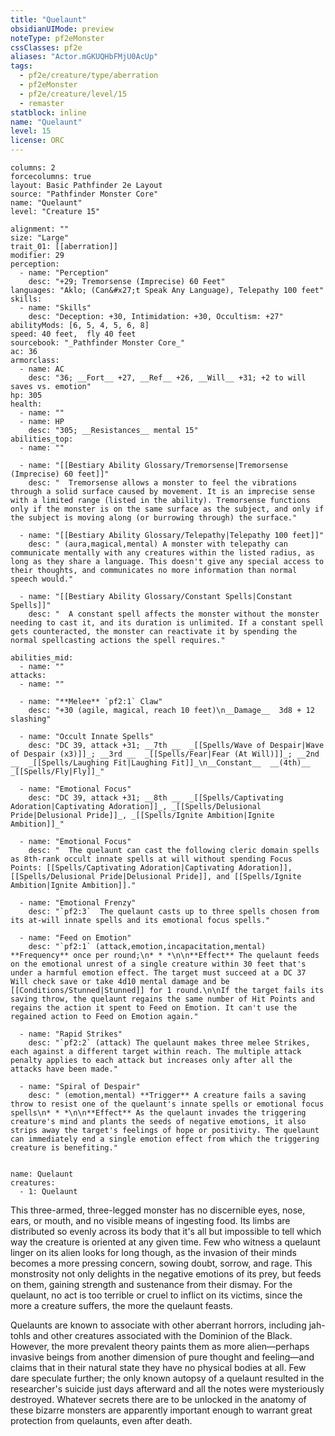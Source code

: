 ```yaml
---
title: "Quelaunt"
obsidianUIMode: preview
noteType: pf2eMonster
cssClasses: pf2e
aliases: "Actor.mGKUQHbFMjU0AcUp" 
tags:
  - pf2e/creature/type/aberration
  - pf2eMonster
  - pf2e/creature/level/15
  - remaster
statblock: inline
name: "Quelaunt"
level: 15
license: ORC
---
```


```statblock
columns: 2
forcecolumns: true
layout: Basic Pathfinder 2e Layout
source: "Pathfinder Monster Core"
name: "Quelaunt"
level: "Creature 15"

alignment: ""
size: "Large"
trait_01: [[aberration]]
modifier: 29
perception:
  - name: "Perception"
    desc: "+29; Tremorsense (Imprecise) 60 Feet"
languages: "Aklo; (Can&#x27;t Speak Any Language), Telepathy 100 feet"
skills:
  - name: "Skills"
    desc: "Deception: +30, Intimidation: +30, Occultism: +27"
abilityMods: [6, 5, 4, 5, 6, 8]
speed: 40 feet,  fly 40 feet
sourcebook: "_Pathfinder Monster Core_"
ac: 36
armorclass:
  - name: AC
    desc: "36; __Fort__ +27, __Ref__ +26, __Will__ +31; +2 to will saves vs. emotion"
hp: 305
health:
  - name: ""
  - name: HP
    desc: "305; __Resistances__ mental 15"
abilities_top:
  - name: ""

  - name: "[[Bestiary Ability Glossary/Tremorsense|Tremorsense (Imprecise) 60 feet]]"
    desc: "  Tremorsense allows a monster to feel the vibrations through a solid surface caused by movement. It is an imprecise sense with a limited range (listed in the ability). Tremorsense functions only if the monster is on the same surface as the subject, and only if the subject is moving along (or burrowing through) the surface."

  - name: "[[Bestiary Ability Glossary/Telepathy|Telepathy 100 feet]]"
    desc: " (aura,magical,mental) A monster with telepathy can communicate mentally with any creatures within the listed radius, as long as they share a language. This doesn't give any special access to their thoughts, and communicates no more information than normal speech would."

  - name: "[[Bestiary Ability Glossary/Constant Spells|Constant Spells]]"
    desc: "  A constant spell affects the monster without the monster needing to cast it, and its duration is unlimited. If a constant spell gets counteracted, the monster can reactivate it by spending the normal spellcasting actions the spell requires."

abilities_mid:
  - name: ""
attacks:
  - name: ""

  - name: "**Melee** `pf2:1` Claw"
    desc: "+30 (agile, magical, reach 10 feet)\n__Damage__  3d8 + 12 slashing"

  - name: "Occult Innate Spells"
    desc: "DC 39, attack +31; __7th __  _[[Spells/Wave of Despair|Wave of Despair (x3)]]_; __3rd __  _[[Spells/Fear|Fear (At Will)]]_; __2nd __  _[[Spells/Laughing Fit|Laughing Fit]]_\n__Constant__  __(4th)__ _[[Spells/Fly|Fly]]_"

  - name: "Emotional Focus"
    desc: "DC 39, attack +31; __8th __  _[[Spells/Captivating Adoration|Captivating Adoration]]_, _[[Spells/Delusional Pride|Delusional Pride]]_, _[[Spells/Ignite Ambition|Ignite Ambition]]_"

  - name: "Emotional Focus"
    desc: "  The quelaunt can cast the following cleric domain spells as 8th-rank occult innate spells at will without spending Focus Points: [[Spells/Captivating Adoration|Captivating Adoration]], [[Spells/Delusional Pride|Delusional Pride]], and [[Spells/Ignite Ambition|Ignite Ambition]]."

  - name: "Emotional Frenzy"
    desc: "`pf2:3`  The quelaunt casts up to three spells chosen from its at-will innate spells and its emotional focus spells."

  - name: "Feed on Emotion"
    desc: "`pf2:1` (attack,emotion,incapacitation,mental) **Frequency** once per round;\n* * *\n\n**Effect** The quelaunt feeds on the emotional unrest of a single creature within 30 feet that's under a harmful emotion effect. The target must succeed at a DC 37 Will check save or take 4d10 mental damage and be [[Conditions/Stunned|Stunned]] for 1 round.\n\nIf the target fails its saving throw, the quelaunt regains the same number of Hit Points and regains the action it spent to Feed on Emotion. It can't use the regained action to Feed on Emotion again."

  - name: "Rapid Strikes"
    desc: "`pf2:2` (attack) The quelaunt makes three melee Strikes, each against a different target within reach. The multiple attack penalty applies to each attack but increases only after all the attacks have been made."

  - name: "Spiral of Despair"
    desc: " (emotion,mental) **Trigger** A creature fails a saving throw to resist one of the quelaunt's innate spells or emotional focus spells\n* * *\n\n**Effect** As the quelaunt invades the triggering creature's mind and plants the seeds of negative emotions, it also strips away the target's feelings of hope or positivity. The quelaunt can immediately end a single emotion effect from which the triggering creature is benefiting."
 
```

```encounter-table
name: Quelaunt
creatures:
  - 1: Quelaunt
```



This three-armed, three-legged monster has no discernible eyes, nose, ears, or mouth, and no visible means of ingesting food. Its limbs are distributed so evenly across its body that it's all but impossible to tell which way the creature is oriented at any given time. Few who witness a quelaunt linger on its alien looks for long though, as the invasion of their minds becomes a more pressing concern, sowing doubt, sorrow, and rage. This monstrosity not only delights in the negative emotions of its prey, but feeds on them, gaining strength and sustenance from their dismay. For the quelaunt, no act is too terrible or cruel to inflict on its victims, since the more a creature suffers, the more the quelaunt feasts.

Quelaunts are known to associate with other aberrant horrors, including jah-tohls and other creatures associated with the Dominion of the Black. However, the more prevalent theory paints them as more alien—perhaps invasive beings from another dimension of pure thought and feeling—and claims that in their natural state they have no physical bodies at all. Few dare speculate further; the only known autopsy of a quelaunt resulted in the researcher's suicide just days afterward and all the notes were mysteriously destroyed. Whatever secrets there are to be unlocked in the anatomy of these bizarre monsters are apparently important enough to warrant great protection from quelaunts, even after death.
